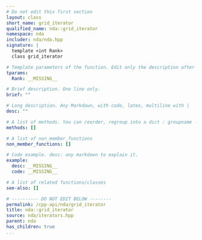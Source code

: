 ```yaml
---
# Do not edit this first section
layout: class
short_name: grid_iterator
qualified_name: nda::grid_iterator
namespace: nda
includer: nda/nda.hpp
signature: |
  template <int Rank>
  class grid_iterator

# Template parameters of the function. Edit only the description after the :
tparams:
  Rank: __MISSING__

# Brief description. One line only.
brief: ""

# Long description. Any Markdown, with code, latex, multiline with |
desc: ""

# A list of methods. You can reorder, regroup into a dict : groupname -> list
methods: []

# A list of non_member_functions
non_member_functions: []

# Code example. desc: any markdown to explain it.
example:
  desc: __MISSING__
  code: __MISSING__

# A list of related functions/classes
see-also: []

# ---------- DO NOT EDIT BELOW --------
permalink: /cpp-api/nda/grid_iterator
title: nda::grid_iterator
source: nda/iterators.hpp
parent: nda
has_children: true
...
```


